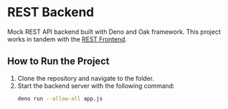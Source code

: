 # REST Backend

Mock REST API backend built with Deno and Oak framework. This project works in tandem with the [REST Frontend](https://github.com/antanina-yarats/rest-frontend.git).

## How to Run the Project

1. Clone the repository and navigate to the folder.
2. Start the backend server with the following command:
   ```bash
   deno run --allow-all app.js
